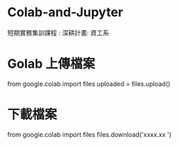 # Colab-and-Jupyter
短期實務集訓課程 : 深耕計畫: 資工系 


# Golab 上傳檔案
from google.colab import files
uploaded = files.upload()

# 下載檔案
from google.colab import files
files.download('xxxx.xx
')


